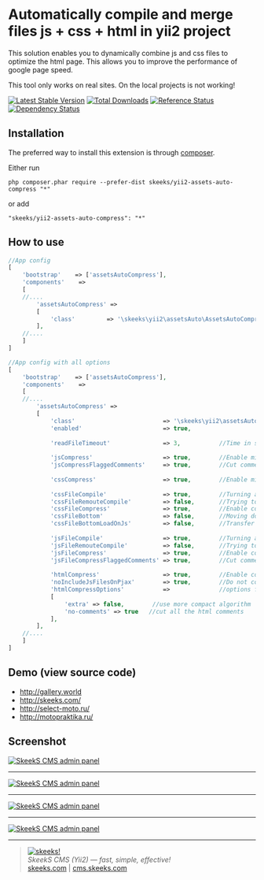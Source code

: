 Automatically compile and merge files js + css + html in yii2 project
===================================

This solution enables you to dynamically combine js and css files to optimize the html page.
This allows you to improve the performance of google page speed.

This tool only works on real sites. On the local projects is not working!

[![Latest Stable Version](https://poser.pugx.org/skeeks/yii2-assets-auto-compress/v/stable.png)](https://packagist.org/packages/skeeks/yii2-assets-auto-compress)
[![Total Downloads](https://poser.pugx.org/skeeks/yii2-assets-auto-compress/downloads.png)](https://packagist.org/packages/skeeks/yii2-assets-auto-compress)
[![Reference Status](https://www.versioneye.com/php/skeeks:yii2-assets-auto-compress/reference_badge.svg)](https://www.versioneye.com/php/skeeks:yii2-assets-auto-compress/references)
[![Dependency Status](https://www.versioneye.com/php/skeeks:yii2-assets-auto-compress/dev-master/badge.png)](https://www.versioneye.com/php/skeeks:yii2-assets-auto-compress/dev-master)

Installation
------------

The preferred way to install this extension is through [composer](http://getcomposer.org/download/).

Either run

```
php composer.phar require --prefer-dist skeeks/yii2-assets-auto-compress "*"
```

or add

```
"skeeks/yii2-assets-auto-compress": "*"
```


How to use
----------

```php
//App config
[
    'bootstrap'    => ['assetsAutoCompress'],
    'components'    =>
    [
    //....
        'assetsAutoCompress' =>
        [
            'class'         => '\skeeks\yii2\assetsAuto\AssetsAutoCompressComponent',
        ],
    //....
    ]
]

```



```php
//App config with all options
[
    'bootstrap'    => ['assetsAutoCompress'],
    'components'    =>
    [
    //....
        'assetsAutoCompress' =>
        [
            'class'                         => '\skeeks\yii2\assetsAuto\AssetsAutoCompressComponent',
            'enabled'                       => true,
            
            'readFileTimeout'               => 3,           //Time in seconds for reading each asset file
            
            'jsCompress'                    => true,        //Enable minification js in html code
            'jsCompressFlaggedComments'     => true,        //Cut comments during processing js
            
            'cssCompress'                   => true,        //Enable minification css in html code
            
            'cssFileCompile'                => true,        //Turning association css files
            'cssFileRemouteCompile'         => false,       //Trying to get css files to which the specified path as the remote file, skchat him to her.
            'cssFileCompress'               => true,        //Enable compression and processing before being stored in the css file
            'cssFileBottom'                 => false,       //Moving down the page css files
            'cssFileBottomLoadOnJs'         => false,       //Transfer css file down the page and uploading them using js
            
            'jsFileCompile'                 => true,        //Turning association js files
            'jsFileRemouteCompile'          => false,       //Trying to get a js files to which the specified path as the remote file, skchat him to her.
            'jsFileCompress'                => true,        //Enable compression and processing js before saving a file
            'jsFileCompressFlaggedComments' => true,        //Cut comments during processing js
            
            'htmlCompress'                  => true,        //Enable compression html
            'noIncludeJsFilesOnPjax'        => true,        //Do not connect the js files when all pjax requests
            'htmlCompressOptions'           =>              //options for compressing output result
            [
                'extra' => false,        //use more compact algorithm
                'no-comments' => true   //cut all the html comments
            ],     
        ],
    //....
    ]
]

```


Demo (view source code)
----------
* http://gallery.world
* http://skeeks.com/
* http://select-moto.ru/
* http://motopraktika.ru/


Screenshot
------------
[![SkeekS CMS admin panel](http://marketplace.cms.skeeks.com/uploads/all/b7/5e/8b/b75e8b31bfda1686d950c7b8783b53b5.png)](http://marketplace.cms.skeeks.com/uploads/all/b7/5e/8b/b75e8b31bfda1686d950c7b8783b53b5.png)

___

[![SkeekS CMS admin panel](http://marketplace.cms.skeeks.com/uploads/all/3d/8c/aa/3d8caa7df0ef5cb0dd5149f5a5bdebba.png)](http://marketplace.cms.skeeks.com/uploads/all/3d/8c/aa/3d8caa7df0ef5cb0dd5149f5a5bdebba.png)

___

[![SkeekS CMS admin panel](http://marketplace.cms.skeeks.com/uploads/all/6f/77/39/6f7739f74f93dc6c82be15bdc86355a9.png)](http://marketplace.cms.skeeks.com/uploads/all/6f/77/39/6f7739f74f93dc6c82be15bdc86355a9.png)

___

[![SkeekS CMS admin panel](http://marketplace.cms.skeeks.com/uploads/all/0e/08/ff/0e08ffc6d46a1ffa1683c32e8f916d67.png)](http://marketplace.cms.skeeks.com/uploads/all/0e/08/ff/0e08ffc6d46a1ffa1683c32e8f916d67.png)


___

> [![skeeks!](https://skeeks.com/img/logo/logo-no-title-80px.png)](https://skeeks.com)  
<i>SkeekS CMS (Yii2) — fast, simple, effective!</i>  
[skeeks.com](https://skeeks.com) | [cms.skeeks.com](https://cms.skeeks.com)

